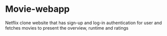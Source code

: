 # Movie-webapp

Netflix clone website that has sign-up and log-in authentication for user and fetches movies to present the overview, runtime and ratings
